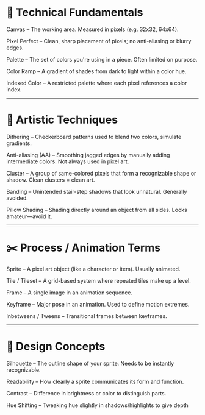 # 📏 Technical Fundamentals

Canvas – The working area. Measured in pixels (e.g. 32x32, 64x64).

Pixel Perfect – Clean, sharp placement of pixels; no anti-aliasing or blurry edges.

Palette – The set of colors you're using in a piece. Often limited on purpose.

Color Ramp – A gradient of shades from dark to light within a color hue.

Indexed Color – A restricted palette where each pixel references a color index.



---

# 🎨 Artistic Techniques

Dithering – Checkerboard patterns used to blend two colors, simulate gradients.

Anti-aliasing (AA) – Smoothing jagged edges by manually adding intermediate colors. Not always used in pixel art.

Cluster – A group of same-colored pixels that form a recognizable shape or shadow. Clean clusters = clean art.

Banding – Unintended stair-step shadows that look unnatural. Generally avoided.

Pillow Shading – Shading directly around an object from all sides. Looks amateur—avoid it.



---

# ✂️ Process / Animation Terms

Sprite – A pixel art object (like a character or item). Usually animated.

Tile / Tileset – A grid-based system where repeated tiles make up a level.

Frame – A single image in an animation sequence.

Keyframe – Major pose in an animation. Used to define motion extremes.

Inbetweens / Tweens – Transitional frames between keyframes.



---

# 🧠 Design Concepts

Silhouette – The outline shape of your sprite. Needs to be instantly recognizable.

Readability – How clearly a sprite communicates its form and function.

Contrast – Difference in brightness or color to distinguish parts.

Hue Shifting – Tweaking hue slightly in shadows/highlights to give depth
